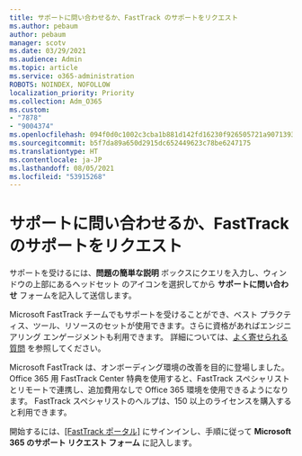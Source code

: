 ```yaml
---
title: サポートに問い合わせるか、FastTrack のサポートをリクエスト
ms.author: pebaum
author: pebaum
manager: scotv
ms.date: 03/29/2021
ms.audience: Admin
ms.topic: article
ms.service: o365-administration
ROBOTS: NOINDEX, NOFOLLOW
localization_priority: Priority
ms.collection: Adm_O365
ms.custom:
- "7878"
- "9004374"
ms.openlocfilehash: 094f0d0c1002c3cba1b881d142fd16230f926505721a9071393145d5a59d63d4
ms.sourcegitcommit: b5f7da89a650d2915dc652449623c78be6247175
ms.translationtype: HT
ms.contentlocale: ja-JP
ms.lasthandoff: 08/05/2021
ms.locfileid: "53915268"
---
```

# <a name="contact-support-or-request-fasttrack-assistance"></a>サポートに問い合わせるか、FastTrack のサポートをリクエスト

サポートを受けるには、**問題の簡単な説明** ボックスにクエリを入力し、ウィンドウの上部にあるヘッドセット のアイコンを選択してから **サポートに問い合わせ** フォームを記入して送信します。

‎Microsoft‎ FastTrack チームでもサポートを受けることができ、ベスト プラクティス、ツール、リソースのセットが使用できます。さらに資格があればエンジニアリング エンゲージメントも利用できます。 詳細については、[よく寄せられる質問](https://go.microsoft.com/fwlink/?linkid=2132666) を参照してください。

‎Microsoft‎ FastTrack は、オンボーディング環境の改善を目的に登場しました。 Office 365 用 FastTrack Center 特典を使用すると、FastTrack スペシャリストとリモートで連携し、追加費用なしで Office 365 環境を使用できるようになります。 FastTrack スペシャリストのヘルプは、150 以上のライセンスを購入すると利用できます。

開始するには、[[FastTrack ポータル]](https://go.microsoft.com/fwlink/?linkid=2125443) にサインインし、手順に従って **Microsoft 365 のサポート リクエスト フォーム** に記入します。